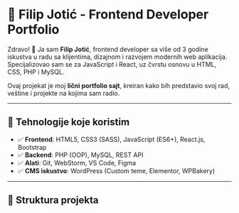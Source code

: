 # 💼 Filip Jotić - Frontend Developer Portfolio

Zdravo! 👋 Ja sam **Filip Jotić**, frontend developer sa više od 3 godine iskustva u radu sa klijentima, dizajnom i razvojem modernih web aplikacija. Specijalizovao sam se za JavaScript i React, uz čvrstu osnovu u HTML, CSS, PHP i MySQL.

Ovaj projekat je moj **lični portfolio sajt**, kreiran kako bih predstavio svoj rad, veštine i projekte na kojima sam radio.

---

## 🚀 Tehnologije koje koristim

- ✅ **Frontend**: HTML5, CSS3 (SASS), JavaScript (ES6+), React.js, Bootstrap
- ✅ **Backend**: PHP (OOP), MySQL, REST API
- ✅ **Alati**: Git, WebStorm, VS Code, Figma
- ✅ **CMS iskustvo**: WordPress (Custom teme, Elementor, WPBakery)

---

## 📂 Struktura projekta


